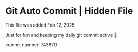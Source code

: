 # Git Auto Commit | Hidden File

This file was added Feb 12, 2025

Just for fun and keeping my daily git commit active 🤪

commit number: 743870
